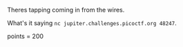 Theres tapping coming in from the wires. 

What's it saying `nc jupiter.challenges.picoctf.org 48247`.

points = 200
